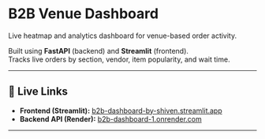 # B2B Venue Dashboard

Live heatmap and analytics dashboard for venue-based order activity.

Built using **FastAPI** (backend) and **Streamlit** (frontend).  
Tracks live orders by section, vendor, item popularity, and wait time.

---

## 🔗 Live Links

- **Frontend (Streamlit):** [b2b-dashboard-by-shiven.streamlit.app](https://b2b-dashboard-demo-by-shiv.streamlit.app)
- **Backend API (Render):** [b2b-dashboard-1.onrender.com](https://b2b-dashboard-1.onrender.com/orders)

---

